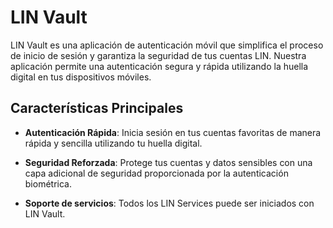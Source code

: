 # LIN Vault

LIN Vault es una aplicación de autenticación móvil que simplifica el proceso de inicio de sesión y garantiza la seguridad de tus cuentas LIN. Nuestra aplicación permite una autenticación segura y rápida utilizando la huella digital en tus dispositivos móviles.

## Características Principales

- **Autenticación Rápida**: Inicia sesión en tus cuentas favoritas de manera rápida y sencilla utilizando tu huella digital.

- **Seguridad Reforzada**: Protege tus cuentas y datos sensibles con una capa adicional de seguridad proporcionada por la autenticación biométrica.

- **Soporte de servicios**: Todos los LIN Services puede ser iniciados con LIN Vault.